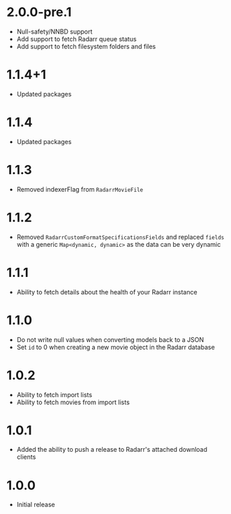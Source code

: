 # 2.0.0-pre.1
- Null-safety/NNBD support
- Add support to fetch Radarr queue status
- Add support to fetch filesystem folders and files
# 1.1.4+1
- Updated packages
# 1.1.4
- Updated packages
# 1.1.3
- Removed indexerFlag from `RadarrMovieFile`
# 1.1.2
- Removed `RadarrCustomFormatSpecificationsFields` and replaced `fields` with a generic `Map<dynamic, dynamic>` as the data can be very dynamic
# 1.1.1
- Ability to fetch details about the health of your Radarr instance
# 1.1.0
- Do not write null values when converting models back to a JSON
- Set `id` to 0 when creating a new movie object in the Radarr database
# 1.0.2
- Ability to fetch import lists
- Ability to fetch movies from import lists
# 1.0.1
- Added the ability to push a release to Radarr's attached download clients
# 1.0.0
- Initial release
